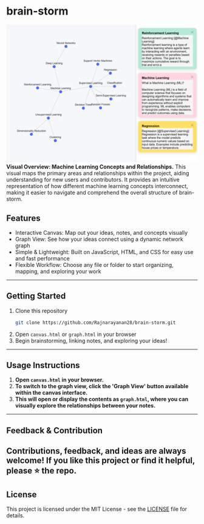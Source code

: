 # brain-storm
![Graph View](images/graph_view.png)
**Visual Overview: Machine Learning Concepts and Relationships.**
This visual maps the primary areas and relationships within the project, aiding understanding for new users and contributors. It provides an intuitive representation of how different machine learning concepts interconnect, making it easier to navigate and comprehend the overall structure of brain-storm.
## Features
- Interactive Canvas: Map out your ideas, notes, and concepts visually
- Graph View: See how your ideas connect using a dynamic network graph
- Simple & Lightweight: Built on JavaScript, HTML, and CSS for easy use and fast performance
- Flexible Workflow: Choose any file or folder to start organizing, mapping, and exploring your work
---
## Getting Started
1. Clone this repository
   ```bash
   git clone https://github.com/Rajnarayanan28/brain-storm.git
   ```
2. Open `canvas.html` or `graph.html` in your browser
3. Begin brainstorming, linking notes, and exploring your ideas!
---
## Usage Instructions
1. **Open `canvas.html` in your browser.**
2. **To switch to the graph view, click the 'Graph View' button available within the canvas interface.**
3. **This will open or display the contents as `graph.html`, where you can visually explore the relationships between your notes.**
---
## Feedback & Contribution
Contributions, feedback, and ideas are always welcome!
  If you like this project or find it helpful, please ⭐️ the repo.
---
## License
This project is licensed under the MIT License - see the [LICENSE](LICENSE) file for details.
